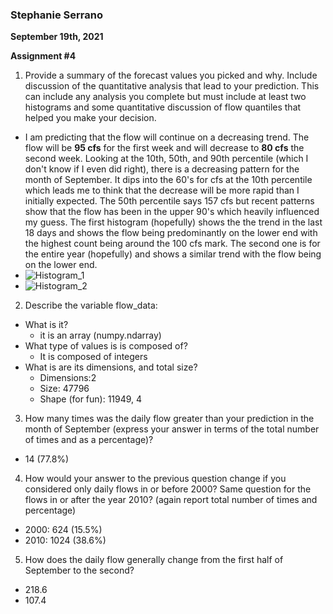 ### Stephanie Serrano
**September 19th, 2021**

**Assignment #4**

1. Provide a summary of the forecast values you picked and why. Include discussion of the quantitative analysis that lead to your prediction. This can include any analysis you complete but must include at least two histograms and some quantitative discussion of flow quantiles that helped you make your decision.
  - I am predicting that the flow will continue on a decreasing trend. The flow will be **95 cfs** for the first week and will decrease to **80 cfs** the second week. Looking at the 10th, 50th, and 90th percentile (which I don't know if I even did right), there is a decreasing pattern for the month of September. It dips into the 60's for cfs at the 10th percentile which leads me to think that the decrease will be more rapid than I initially expected. The 50th percentile says 157 cfs but recent patterns show that the flow has been in the upper 90's which heavily influenced my guess. The first histogram (hopefully) shows the the trend in the last 18 days and shows the flow being predominantly on the lower end with the highest count being around the 100 cfs mark. The second one is for the entire year (hopefully) and shows a similar trend with the flow being on the lower end.
- ![Histogram_1](.png)
- ![Histogram_2](.png)

2. Describe the variable flow_data:
  - What is it?
    - it is an array (numpy.ndarray)
  - What type of values is is composed of?
    - It is composed of integers
  - What is are its dimensions, and total size?
    - Dimensions:2
    - Size: 47796
    - Shape (for fun): 11949, 4

3. How many times was the daily flow greater than your prediction in the month of September (express your answer in terms of the total number of times and as a percentage)?
  - 14 (77.8%)

4. How would your answer to the previous question change if you considered only daily flows in or before 2000? Same question for the flows in or after the year 2010? (again report total number of times and percentage)
  - 2000: 624 (15.5%)
  - 2010: 1024 (38.6%)

5. How does the daily flow generally change from the first half of September to the second?
  - 218.6
  - 107.4
